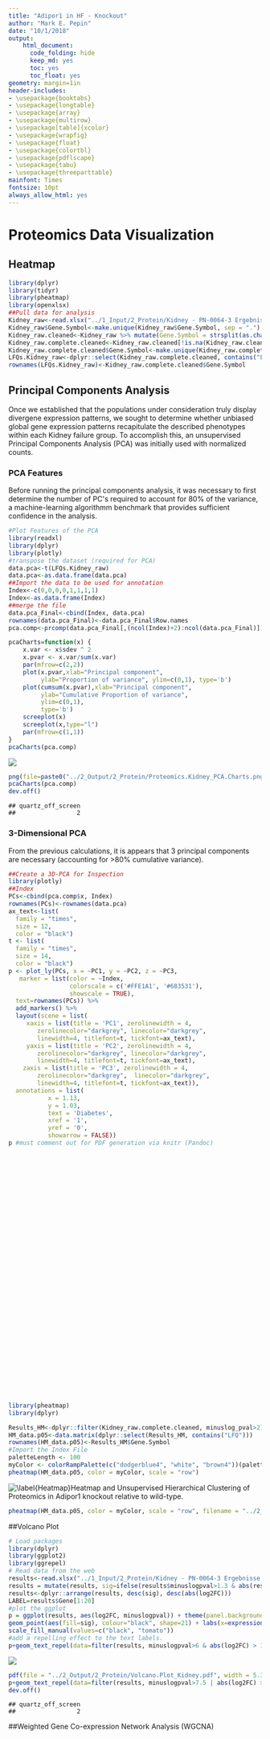 ```yaml
---
title: "Adipor1 in HF - Knockout"
author: "Mark E. Pepin"
date: "10/1/2018"
output: 
    html_document:
      code_folding: hide
      keep_md: yes
      toc: yes
      toc_float: yes
geometry: margin=1in
header-includes:
- \usepackage{booktabs}
- \usepackage{longtable}
- \usepackage{array}
- \usepackage{multirow}
- \usepackage[table]{xcolor}
- \usepackage{wrapfig}
- \usepackage{float}
- \usepackage{colortbl}
- \usepackage{pdflscape}
- \usepackage{tabu}
- \usepackage{threeparttable}
mainfont: Times
fontsize: 10pt
always_allow_html: yes
---
```




# Proteomics Data Visualization
## Heatmap


```r
library(dplyr)
library(tidyr)
library(pheatmap)
library(openxlsx)
##Pull data for analysis
Kidney_raw<-read.xlsx("../1_Input/2_Protein/Kidney - PN-0064-3 Ergebnisse - mep.xlsx", colNames = T, rowNames = F, sheet = "Cleaned_NoMVs")
Kidney_raw$Gene.Symbol<-make.unique(Kidney_raw$Gene.Symbol, sep = ".")
Kidney_raw.cleaned<-Kidney_raw %>% mutate(Gene.Symbol = strsplit(as.character(Gene.Symbol), split = ";")) %>% unnest(Gene.Symbol)
Kidney_raw.complete.cleaned<-Kidney_raw.cleaned[!is.na(Kidney_raw.cleaned$Gene.Symbol),]
Kidney_raw.complete.cleaned$Gene.Symbol<-make.unique(Kidney_raw.complete.cleaned$Gene.Symbol, sep = ".")
LFQs.Kidney_raw<-dplyr::select(Kidney_raw.complete.cleaned, contains("LFQ"))
rownames(LFQs.Kidney_raw)<-Kidney_raw.complete.cleaned$Gene.Symbol
```

## Principal Components Analysis

Once we established that the populations under consideration truly display divergene expression patterns, we sought to determine whether unbiased global gene expression patterns recapitulate the described phenotypes within each Kidney failure group. To accomplish this, an unsupervised Principal Components Analysis (PCA) was initially used with normalized counts.

### PCA Features

Before running the principal components analysis, it was necessary to first determine the number of PC's required to account for 80% of the variance, a machine-learning algorithmm benchmark that provides sufficient confidence in the analysis.


```r
#Plot Features of the PCA
library(readxl)
library(dplyr)
library(plotly)
#transpose the dataset (required for PCA)
data.pca<-t(LFQs.Kidney_raw)
data.pca<-as.data.frame(data.pca)
##Import the data to be used for annotation
Index<-c(0,0,0,0,1,1,1,1)
Index<-as.data.frame(Index)
##merge the file
data.pca_Final<-cbind(Index, data.pca)
rownames(data.pca_Final)<-data.pca_Final$Row.names
pca.comp<-prcomp(data.pca_Final[,(ncol(Index)+2):ncol(data.pca_Final)])

pcaCharts=function(x) {
    x.var <- x$sdev ^ 2
    x.pvar <- x.var/sum(x.var)
    par(mfrow=c(2,2))
    plot(x.pvar,xlab="Principal component", 
         ylab="Proportion of variance", ylim=c(0,1), type='b')
    plot(cumsum(x.pvar),xlab="Principal component", 
         ylab="Cumulative Proportion of variance", 
         ylim=c(0,1), 
         type='b')
    screeplot(x)
    screeplot(x,type="l")
    par(mfrow=c(1,1))
}
pcaCharts(pca.comp)
```

![](Adipor1_Pipeline_Kidney_files/figure-html/PCA_Features-1.png)<!-- -->

```r
png(file=paste0("../2_Output/2_Protein/Proteomics.Kidney_PCA.Charts.png"))
pcaCharts(pca.comp)
dev.off()
```

```
## quartz_off_screen 
##                 2
```

### 3-Dimensional PCA

From the previous calculations, it is appears that 3 principal components are necessary (accounting for >80% cumulative variance).


```r
##Create a 3D-PCA for Inspection
library(plotly)
##Index
PCs<-cbind(pca.comp$x, Index)
rownames(PCs)<-rownames(data.pca)
ax_text<-list(
  family = "times",
  size = 12,
  color = "black")
t <- list(
  family = "times",
  size = 14,
  color = "black")
p <- plot_ly(PCs, x = ~PC1, y = ~PC2, z = ~PC3,
   marker = list(color = ~Index, 
                 colorscale = c('#FFE1A1', '#683531'), 
                 showscale = TRUE),
  text=rownames(PCs)) %>%
  add_markers() %>% 
  layout(scene = list(
     xaxis = list(title = 'PC1', zerolinewidth = 4, 
        zerolinecolor="darkgrey", linecolor="darkgrey", 
        linewidth=4, titlefont=t, tickfont=ax_text),
     yaxis = list(title = 'PC2', zerolinewidth = 4, 
        zerolinecolor="darkgrey", linecolor="darkgrey", 
        linewidth=4, titlefont=t, tickfont=ax_text),
    zaxis = list(title = 'PC3', zerolinewidth = 4, 
        zerolinecolor="darkgrey",  linecolor="darkgrey", 
        linewidth=4, titlefont=t, tickfont=ax_text)),
  annotations = list(
           x = 1.13,
           y = 1.03,
           text = 'Diabetes',
           xref = '1',
           yref = '0',
           showarrow = FALSE))
p #must comment out for PDF generation via knitr (Pandoc)
```

<!--html_preserve--><div id="htmlwidget-c4b17b04e1a6ae453b16" style="width:672px;height:480px;" class="plotly html-widget"></div>
<script type="application/json" data-for="htmlwidget-c4b17b04e1a6ae453b16">{"x":{"visdat":{"8ae76600c5c4":["function () ","plotlyVisDat"]},"cur_data":"8ae76600c5c4","attrs":{"8ae76600c5c4":{"x":{},"y":{},"z":{},"marker":{"color":{},"colorscale":["#FFE1A1","#683531"],"showscale":true},"text":["LFQ_KO_1","LFQ_KO_2","LFQ_KO_3","LFQ_KO_4","LFQ_WT_1","LFQ_WT_2","LFQ_WT_3","LFQ_WT-4"],"alpha_stroke":1,"sizes":[10,100],"spans":[1,20],"type":"scatter3d","mode":"markers","inherit":true}},"layout":{"margin":{"b":40,"l":60,"t":25,"r":10},"scene":{"xaxis":{"title":"PC1","zerolinewidth":4,"zerolinecolor":"darkgrey","linecolor":"darkgrey","linewidth":4,"titlefont":{"family":"times","size":14,"color":"black"},"tickfont":{"family":"times","size":12,"color":"black"}},"yaxis":{"title":"PC2","zerolinewidth":4,"zerolinecolor":"darkgrey","linecolor":"darkgrey","linewidth":4,"titlefont":{"family":"times","size":14,"color":"black"},"tickfont":{"family":"times","size":12,"color":"black"}},"zaxis":{"title":"PC3","zerolinewidth":4,"zerolinecolor":"darkgrey","linecolor":"darkgrey","linewidth":4,"titlefont":{"family":"times","size":14,"color":"black"},"tickfont":{"family":"times","size":12,"color":"black"}}},"annotations":[{"x":1.13,"y":1.03,"text":"Diabetes","xref":"1","yref":"0","showarrow":false}],"hovermode":"closest","showlegend":false},"source":"A","config":{"showSendToCloud":false},"data":[{"x":[-4059325464.53384,437610038.592151,5165052242.53596,2452674666.9755,-22109113.9202617,-6546222009.56621,2216439693.53922,355879946.377486],"y":[-836298574.691009,-2002258050.43762,-1116028424.73932,-2747227256.86452,-1305891988.34028,-69622725.9800378,3560543167.11013,4516783853.94268],"z":[-2175987486.81854,-2821081197.55684,1261595030.39437,593226175.417428,1577958268.78271,2176827802.02222,-573390609.823625,-39147982.4177264],"marker":{"color":[0,0,0,0,1,1,1,1],"colorscale":["#FFE1A1","#683531"],"showscale":true,"line":{"color":"rgba(31,119,180,1)"}},"text":["LFQ_KO_1","LFQ_KO_2","LFQ_KO_3","LFQ_KO_4","LFQ_WT_1","LFQ_WT_2","LFQ_WT_3","LFQ_WT-4"],"type":"scatter3d","mode":"markers","error_y":{"color":"rgba(31,119,180,1)"},"error_x":{"color":"rgba(31,119,180,1)"},"line":{"color":"rgba(31,119,180,1)"},"frame":null}],"highlight":{"on":"plotly_click","persistent":false,"dynamic":false,"selectize":false,"opacityDim":0.2,"selected":{"opacity":1},"debounce":0},"shinyEvents":["plotly_hover","plotly_click","plotly_selected","plotly_relayout","plotly_brushed","plotly_brushing","plotly_clickannotation","plotly_doubleclick","plotly_deselect","plotly_afterplot"],"base_url":"https://plot.ly"},"evals":[],"jsHooks":[]}</script><!--/html_preserve-->


```r
library(pheatmap)
library(dplyr)

Results_HM<-dplyr::filter(Kidney_raw.complete.cleaned, minuslog_pval>2)
HM_data.p05<-data.matrix(dplyr::select(Results_HM, contains("LFQ")))
rownames(HM_data.p05)<-Results_HM$Gene.Symbol
#Import the Index File
paletteLength <- 100
myColor <- colorRampPalette(c("dodgerblue4", "white", "brown4"))(paletteLength)
pheatmap(HM_data.p05, color = myColor, scale = "row")
```

![\label{Heatmap}Heatmap and Unsupervised Hierarchical Clustering of Proteomics in Adipor1 knockout relative to wild-type.](Adipor1_Pipeline_Kidney_files/figure-html/Heatmap-1.png)

```r
pheatmap(HM_data.p05, color = myColor, scale = "row", filename = "../2_Output/2_Protein/Heatmap.Kidney_LFQs.p01.pdf")
```

##Volcano Plot


```r
# Load packages
library(dplyr)
library(ggplot2)
library(ggrepel)
# Read data from the web
results<-read.xlsx("../1_Input/2_Protein/Kidney - PN-0064-3 Ergebnisse - mep.xlsx", sheet = "IPA_Import")
results = mutate(results, sig=ifelse(results$minuslogpval>1.3 & abs(results$log2FC)>0.585, "p < 0.05 and |FC| > 1.5", "Not Sig"))
results<-dplyr::arrange(results, desc(sig), desc(abs(log2FC)))
LABEL=results$Gene[1:20]
#plot the ggplot
p = ggplot(results, aes(log2FC, minuslogpval)) + theme(panel.background = element_rect("white", colour = "black", size=2), panel.grid.major = element_line(colour = "gray50", size=.75), panel.grid.minor = element_line(colour = "gray50", size=0.4)) + 
geom_point(aes(fill=sig), colour="black", shape=21) + labs(x=expression(Log[2](Fold-Change)), y=expression(-Log[10](P-value))) + xlim(-5,5)+ geom_hline(yintercept = 0, size = 1) + geom_vline(xintercept=0, size=1)+ 
scale_fill_manual(values=c("black", "tomato"))
#add a repelling effect to the text labels.
p+geom_text_repel(data=filter(results, minuslogpval>6 & abs(log2FC) > 1 | abs(log2FC) > 3 & minuslogpval>2), aes(label=Gene))
```

![](Adipor1_Pipeline_Kidney_files/figure-html/Volcano-1.png)<!-- -->

```r
pdf(file = "../2_Output/2_Protein/Volcano.Plot_Kidney.pdf", width = 5.3, height = 4.5)
p+geom_text_repel(data=filter(results, minuslogpval>7.5 | abs(log2FC) > 3 & minuslogpval>3), aes(label=Gene))
dev.off()
```

```
## quartz_off_screen 
##                 2
```

##Weighted Gene Co-expression Network Analysis (WGCNA)




